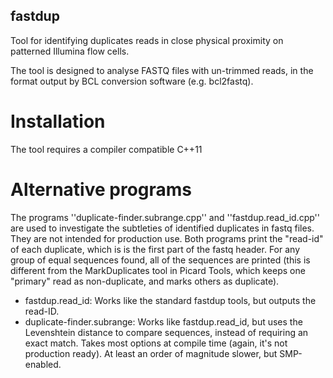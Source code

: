 ## fastdup

Tool for identifying duplicates reads in close physical proximity on patterned Illumina flow cells.

The tool is designed to analyse FASTQ files with un-trimmed reads, in the format output by BCL conversion software (e.g. bcl2fastq). 

# Installation

The tool requires a compiler compatible C++11 


# Alternative programs

The programs ''duplicate-finder.subrange.cpp'' and ''fastdup.read_id.cpp'' are used to investigate the subtleties of
identified duplicates in fastq files. They are not intended for production use. Both programs print the "read-id" 
of each duplicate, which is is the first part of the fastq header. For any group of equal sequences found, all of 
the sequences are printed (this is different from the MarkDuplicates tool in Picard Tools, which keeps one "primary"
read as non-duplicate, and marks others as duplicate).

  * fastdup.read_id: Works like the standard fastdup tools, but outputs the read-ID.
  * duplicate-finder.subrange: Works like fastdup.read_id, but uses the Levenshtein distance to compare sequences,
			instead of requiring an exact match. Takes most options at compile time (again, it's not
			production ready). At least an order of magnitude slower, but SMP-enabled.

